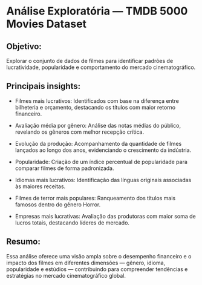 # Análise Exploratória — TMDB 5000 Movies Dataset

## Objetivo:
Explorar o conjunto de dados de filmes para identificar padrões de lucratividade, popularidade e comportamento do mercado cinematográfico.

## Principais insights:

- Filmes mais lucrativos: Identificados com base na diferença entre bilheteria e orçamento, destacando os títulos com maior retorno financeiro.

- Avaliação média por gênero: Análise das notas médias do público, revelando os gêneros com melhor recepção crítica.

- Evolução da produção: Acompanhamento da quantidade de filmes lançados ao longo dos anos, evidenciando o crescimento da indústria.

- Popularidade: Criação de um índice percentual de popularidade para comparar filmes de forma padronizada.

- Idiomas mais lucrativos: Identificação das línguas originais associadas às maiores receitas.

- Filmes de terror mais populares: Ranqueamento dos títulos mais famosos dentro do gênero Horror.

- Empresas mais lucrativas: Avaliação das produtoras com maior soma de lucros totais, destacando líderes de mercado.

## Resumo:
Essa análise oferece uma visão ampla sobre o desempenho financeiro e o impacto dos filmes em diferentes dimensões — gênero, idioma, popularidade e estúdios — contribuindo para compreender tendências e estratégias no mercado cinematográfico global.

